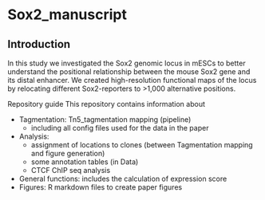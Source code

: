 # Sox2_manuscript

## Introduction
In this study we investigated the Sox2 genomic locus in mESCs to better understand the positional relationship between the mouse Sox2 gene and its distal enhancer. We created high-resolution functional maps of the locus by relocating different Sox2-reporters to >1,000 alternative positions. 

Repository guide
This repository contains information about 
- Tagmentation: Tn5_tagmentation mapping (pipeline)
    - including all config files used for the data in the paper 
- Analysis: 
    - assignment of locations to clones (between Tagmentation mapping and figure generation)
    - some annotation tables (in Data)
    - CTCF ChIP seq analysis
- General functions: includes the calculation of expression score
- Figures: R markdown files to create paper figures
